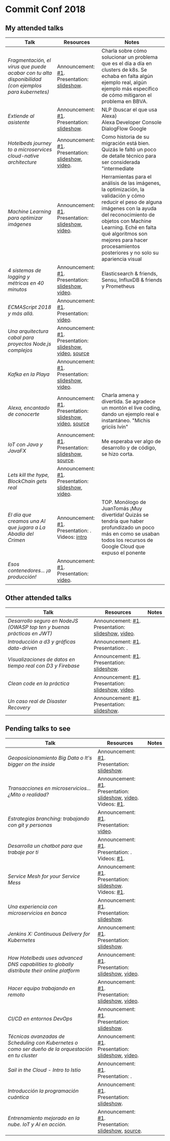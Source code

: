 # Commit Conf 2018

## My attended talks

| Talk | Resources | Notes |
| --- | --- | --- |
| *Fragmentación, el virus que puede acabar con tu alta disponibilidad (con ejemplos para kubernetes)* | Announcement: [#1](https://www.koliseo.com/events/commit-2018/r4p/5630471824211968/agenda#/5116072650866688/5717939168739328). <br /> Presentation: [slideshow](https://speakerdeck.com/agonzalezro/fragmentacion-el-virus-que-puede-acabar-con-tu-alta-disponibilidad-con-ejemplos-para-kubernetes). | Charla sobre cómo solucionar un problema que es el día a día en clusters de k8s. Se echaba en falta algún ejemplo real, algún ejemplo más específico de cómo mitigaron el problema en BBVA. |
| *Extiende al asistente* | Announcement: [#1](https://www.koliseo.com/events/commit-2018/r4p/5630471824211968/agenda#/5116072650866688/5751115173855232). <br /> Presentation: [slideshow](https://www.slideshare.net/adiazcan/commit-conf-2018-extiende-al-asistente). | NLP (buscar el que usa Alexa) <br /> Alexa Developer Console <br /> DialogFlow Google |
| *Hotelbeds journey to a microservices cloud-native architecture* | Announcement: [#1](https://www.koliseo.com/events/commit-2018/r4p/5630471824211968/agenda#/5116072650866688/5740032413401088). <br /> Presentation: [slideshow](https://www.slideshare.net/JordiPuigsegurFigueras/commit-conf-2018-hotelbeds-journey-to-a-microservice-cloudbased-architecture), [video](https://www.youtube.com/watch?v=5H0X65QVF34&feature=youtu.be). | Como historia de su migración está bien. Quizás le faltó un poco de detalle técnico para ser considerada "intermediate |
| *Machine Learning para optimizar imágenes* | Announcement: [#1](https://www.koliseo.com/events/commit-2018/r4p/5630471824211968/agenda#/5116072650866688/5647619430809600). <br /> Presentation: [slideshow](https://slides.com/joanleon/image-optimization-ml-v2/#/), [video](https://www.youtube.com/watch?v=SH6zG6qhJvI&feature=youtu.be). |  Herramientas para el análisis de las imágenes, la optimización, la validación y cómo reducir el peso de alguna imágenes con la ayuda del reconocimiento de objetos con Machine Learning. Eché en falta qué algoritmos son mejores para hacer procesamientos posteriores y no solo su apariencia visual |
| *4 sistemas de logging y métricas en 40 minutos* | Announcement: [#1](https://www.koliseo.com/events/commit-2018/r4p/5630471824211968/agenda#/5116072650866688/5676247317217280). <br /> Presentation: [slideshow](https://speakerdeck.com/lekum/4-logging-and-metrics-systems-in-40-minutes), [video](https://www.youtube.com/watch?v=IlfeNpLLpXs). | Elasticsearch & friends, Sensu, InfluxDB & friends y Prometheus |
| *ECMAScript 2018 y más allá.* | Announcement: [#1](https://www.koliseo.com/events/commit-2018/r4p/5630471824211968/agenda#/5116072650866688/5095592434860032). <br /> Presentation: [video](https://www.youtube.com/watch?v=kGwXDoe0qJ8). |
| *Una arquitectura cabal para proyectos Node.js complejos* | Announcement: [#1](https://www.koliseo.com/events/commit-2018/r4p/5630471824211968/agenda#/5116072650866688/5711359748603904). <br /> Presentation: [slideshow](https://tripu.github.io/Events/2018-11-23_Boadilla-Spain_CEU_Commit-Node/#1), [video](https://www.youtube.com/watch?v=1iXB1YFVGrk), [source](https://github.com/tripu/Events/tree/master/2018-11-23_Boadilla-Spain_CEU_Commit-Node) |
| *Kafka en la Playa* | Announcement: [#1](https://www.koliseo.com/events/commit-2018/r4p/5630471824211968/agenda#/5734118109216768/5677007392210944). <br /> Presentation: [slideshow](https://docs.google.com/presentation/d/1QYxBLc2MCT9xen1T1m53sPTOOQzfT9O2p5X7sXDC8_g/edit#slide=id.g47d57b0e15_0_0), [video](https://www.youtube.com/watch?v=B7t6F7erk2I). |
| *Alexa, encantado de conocerte* | Announcement: [#1](https://www.koliseo.com/events/commit-2018/r4p/5630471824211968/agenda#/5734118109216768/5630923064213504). <br /> Presentation: [slideshow](https://www.slideshare.net/ilopmar/commit-conf-2018-alexa-encantado-de-conocerte), [video](https://www.youtube.com/watch?v=PMDJsI0hzQs&feature=youtu.be), [source](https://github.com/ilopmar/alexa-frases-de-peliculas) | Charla amena y divertida. Se agradece un montón el live coding, dando un ejemplo real e instantáneo. "Michis griciis Ivín" |
| *IoT con Java y JavaFX* | Announcement: [#1](https://www.koliseo.com/events/commit-2018/r4p/5630471824211968/agenda#/5734118109216768/5735002469826560). <br /> Presentation: [slideshow](https://es.slideshare.net/AdrinRomeroCorchado/iot-con-java-y-javafx?qid=767a93da-1cc1-406e-b3cc-d9be7274791a), [source](https://github.com/adrianromero/helloiot). | Me esperaba ver algo de desarrollo y de código, se hizo corta. |
| *Lets kill the hype, BlockChain gets real* | Announcement: [#1](https://www.koliseo.com/events/commit-2018/r4p/5630471824211968/agenda#/5734118109216768/5643309078806528). <br /> Presentation: [slideshow](https://www.slideshare.net/ruchavarri/block-chain-lets-kill-the-hype), [video](https://www.youtube.com/watch?v=-Tq7Rk3nIpU). |
| *El día que creamos una AI que jugara a La Abadía del Crimen* | Announcement: [#1](https://www.koliseo.com/events/commit-2018/r4p/5630471824211968/agenda#/5734118109216768/5664208255451136). <br /> Presentation: . <br /> Videos: [intro](https://twitter.com/EmilioJOcampos/status/1066380978824929284) | TOP. Monólogo de JuanTomás ¡Muy divertida! Quizás se tendría que haber profundizado un poco más en como se usaban todos los recursos de Google Cloud que expuso el ponente 
| *Esos contenedores... ¡a producción!* | Announcement: [#1](https://www.koliseo.com/events/commit-2018/r4p/5630471824211968/agenda#/5734118109216768/5652940677185536). <br /> Presentation: [video](https://www.youtube.com/watch?v=m253ICfDxMs). |

## Other attended talks

| Talk | Resources | Notes |
| --- | --- | --- |
| *Desarrollo seguro en NodeJS (OWASP top ten y buenas prácticas en JWT)* | Announcement: [#1](https://www.koliseo.com/events/commit-2018/r4p/5630471824211968/agenda#/5116072650866688/5169793564934144). <br /> Presentation: [slideshow](https://www.slideshare.net/RalRequeroGarca/desarrollo-seguro-en-nodejs-owasp-top-ten-y-jwt), [video](https://www.youtube.com/watch?v=bMwgLaDyD1w&feature=youtu.be). |
| *Introducción a d3 y gráficas data-driven* | Announcement: [#1](https://www.koliseo.com/events/commit-2018/r4p/5630471824211968/agenda#/5116072650866688/4870375624146944). <br /> Presentation: . |
| *Visualizaciones de datos en tiempo real con D3 y Firebase* | Announcement: [#1](https://www.koliseo.com/events/commit-2018/r4p/5630471824211968/agenda#/5116072650866688/5759418553597952). <br /> Presentation: [slideshow](https://slides.com/jonroji/d3-firebase#/). |
| *Clean code en la práctica* | Announcement: [#1](https://www.koliseo.com/events/commit-2018/r4p/5630471824211968/agenda#/5116072650866688/5656647770832896). <br /> Presentation: [slideshow](https://slides.com/israelsaetaperez/practical-clean-code-commitconf-2018#/), [video](https://www.youtube.com/watch?v=LhbBzc5Spf0&feature=youtu.be). |
| *Un caso real de Disaster Recovery* | Announcement: [#1](https://www.koliseo.com/events/commit-2018/r4p/5630471824211968/agenda#/5734118109216768/5997283774562304). <br /> Presentation: [slideshow](https://docs.google.com/presentation/d/1yLorE9pPjZD_QhiYalP6VATYLG2kr1fmQ1wLr0ROyXI/edit#slide=id.gd0f49655_2_0). |


## Pending talks to see

| Talk | Resources | Notes |
| --- | --- | --- |
| *Geoposicionamiento Big Data o It's bigger on the inside* | Announcement: [#1](https://www.koliseo.com/events/commit-2018/r4p/5630471824211968/agenda#/5116072650866688/5679728186884096). <br /> Presentation: [slideshow](https://es.slideshare.net/JorgeLopezMalla/geoposicionamiento-big-data-o-its-bigger-on-the-inside-commit-conf-2018). |
| *Transacciones en microservicios... ¿Mito o realidad?* | Announcement: [#1](https://www.koliseo.com/events/commit-2018/r4p/5630471824211968/agenda#/5116072650866688/5746168713707520). <br /> Presentation: [slideshow](https://speakerdeck.com/agrande/transacciones-en-microservicios-dot-dot-dot-mito-o-realidad), [video](https://www.youtube.com/watch?v=C1-mS4TpUmo).  <br /> Videos: [#1](https://youtu.be/awoIkFtRHx4). |
| *Estrategias branching: trabajando con git y personas* | Announcement: [#1](https://www.koliseo.com/events/commit-2018/r4p/5630471824211968/agenda#/5116072650866688/5655790924857344). <br /> Presentation: [video](https://www.youtube.com/watch?v=LYn5Tc8O4GE). |
| *Desarrolla un chatbot para que trabaje por ti* | Announcement: [#1](https://www.koliseo.com/events/commit-2018/r4p/5630471824211968/agenda#/5116072650866688/5672294068256768). <br /> Presentation: . <br /> Videos: [#1](https://youtu.be/t4keqhkBrWM). |
| *Service Mesh for your Service Mess* | Announcement: [#1](https://www.koliseo.com/events/commit-2018/r4p/5630471824211968/agenda#/5116072650866688/5683526078824448). <br /> Presentation: [slideshow](https://speakerdeck.com/fllaca/service-mesh-for-your-service-mess). <br /> Videos: [#1](https://youtu.be/mJAfVCt0yBI). |
| *Una experiencia con microservicios en banca* | Announcement: [#1](https://www.koliseo.com/events/commit-2018/r4p/5630471824211968/agenda#/5116072650866688/5766095684239360). <br /> Presentation: [slideshow](https://speakerdeck.com/dav_garcia/commit-2018-a-microservices-experience-in-banking). |
| *Jenkins X: Continuous Delivery for Kubernetes* | Announcement: [#1](https://www.koliseo.com/events/commit-2018/r4p/5630471824211968/agenda#/5116072650866688/5742659054338048). <br /> Presentation: [slideshow](https://speakerdeck.com/csanchez/jenkins-x-continuous-delivery-for-kubernetes). |
| *How Hotelbeds uses advanced DNS capabilities to globally distribute their online platform* | Announcement: [#1](https://www.koliseo.com/events/commit-2018/r4p/5630471824211968/agenda#/5116072650866688/5638470261276672). <br /> Presentation: [slideshow](https://es.slideshare.net/EricJanz/how-hotelbeds-uses-advanced-dns-capabilities-to-globally-distribute-their-online-platform), [video](https://www.youtube.com/watch?v=J6GACPAESAc). |
| *Hacer equipo trabajando en remoto* | Announcement: [#1](https://www.koliseo.com/events/commit-2018/r4p/5630471824211968/agenda#/5116072650866688/5654765501415424). <br /> Presentation: [slideshow](https://speakerdeck.com/alfonsomiranda/hacer-equipo-trabajando-en-remoto), [video](https://www.youtube.com/watch?v=TSGhNlXevUk). |
| *CI/CD en entornos DevOps* | Announcement: [#1](https://www.koliseo.com/events/commit-2018/r4p/5630471824211968/agenda#/5116072650866688/5684448624377856). <br /> Presentation: [slideshow](https://speakerdeck.com/guipal/cd-for-devops-environments). |
| *Técnicas avanzadas de Scheduling con Kubernetes o como ser dueño de la orquestación en tu cluster* | Announcement: [#1](https://www.koliseo.com/events/commit-2018/r4p/5630471824211968/agenda#/5116072650866688/5703323529248768). <br /> Presentation: [slideshow](https://docs.google.com/presentation/d/e/2PACX-1vS1Z0uWcbA7YVyX-efAkJoQF5wner-uNCp_vwVymdeEIU0uZWdFLggHgFS7_p5OtN-DBTRHDPzoQyka/pub#slide=id.p), [video](https://www.youtube.com/watch?v=OiOfpkiOK0I). |
| *Sail in the Cloud - Intro to Istio* | Announcement: [#1](https://www.koliseo.com/events/commit-2018/r4p/5630471824211968/agenda#/5116072650866688/5104188275032064). <br /> Presentation: . |
| *Introducción la programación cuántica* | Announcement: [#1](https://www.koliseo.com/events/commit-2018/r4p/5630471824211968/agenda#/5116072650866688/5706827887017984). <br /> Presentation: [slideshow](https://docs.google.com/presentation/d/1q7GDiX-VzFc8E__09uInRbOMVWABSetdytYzxwDyAS0/edit#slide=id.g35f391192_00). |
| *Entrenamiento mejorado en la nube. IoT y AI en acción.* | Announcement: [#1](https://www.koliseo.com/events/commit-2018/r4p/5630471824211968/agenda#/5116072650866688/5667138228453376). <br /> Presentation: [slideshow](https://speakerdeck.com/albertobat/entrenamiento-mejorado-en-la-nube), [source](https://github.com/albertbatdeveloper/CloudTraining). |


